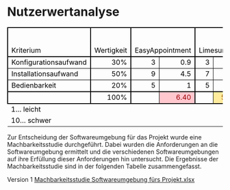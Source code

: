 # Nutzerwertanalyse

<table cellspacing="0" border="0">
	<colgroup width="205"></colgroup>
	<colgroup width="98"></colgroup>
	<colgroup width="157" span="2"></colgroup>
	<colgroup width="98" span="2"></colgroup>
	<colgroup width="211"></colgroup>
	<colgroup width="98"></colgroup>
	<tbody><tr>
		<td style="border-top: 2px solid #000000; border-bottom: 2px solid #000000; border-left: 2px solid #000000; border-right: 2px solid #000000" valign="bottom" height="18" align="left"><font color="#000000">Kriterium</font></td>
		<td style="border-top: 2px solid #000000; border-bottom: 2px solid #000000" valign="bottom" align="left"><font color="#000000">Wertigkeit</font></td>
		<td style="border-top: 2px solid #000000; border-bottom: 2px solid #000000; border-left: 2px solid #000000; border-right: 0px solid #000000" colspan="2" valign="bottom" align="center"><font color="#000000">EasyAppointment</font></td>
		<td style="border-top: 2px solid #000000; border-bottom: 2px solid #000000; border-left: 2px solid #000000; border-right: 0px solid #000000" colspan="2" valign="bottom" align="center"><font color="#000000">Limesurvey</font></td>
		<td style="border-top: 2px solid #000000; border-bottom: 2px solid #000000; border-left: 2px solid #000000; border-right: 2px solid #000000" colspan="2" valign="bottom" align="center"><font color="#000000">Eigene Programmierung mit React</font></td>
		</tr>
	<tr>
		<td style="border-bottom: 1px solid #000000; border-left: 2px solid #000000; border-right: 2px solid #000000" valign="bottom" height="18" align="left"><font color="#000000">Konfigurationsaufwand</font></td>
		<td style="border-bottom: 1px solid #000000" sdval="0.3" sdnum="1033;0;0%" valign="bottom" align="right"><font color="#000000">30%</font></td>
		<td style="border-bottom: 1px solid #000000; border-left: 2px solid #000000; border-right: 1px solid #000000" sdval="3" sdnum="1033;" valign="bottom" align="right"><font color="#000000">3</font></td>
		<td style="border-bottom: 1px solid #000000; border-left: 1px solid #000000; border-right: 0px solid #000000" sdval="0.9" sdnum="1033;" valign="bottom" align="right"><font color="#000000">0.9</font></td>
		<td style="border-bottom: 1px solid #000000; border-left: 2px solid #000000; border-right: 1px solid #000000" sdval="3" sdnum="1033;" valign="bottom" align="right"><font color="#000000">3</font></td>
		<td style="border-bottom: 1px solid #000000; border-left: 1px solid #000000; border-right: 0px solid #000000" sdval="0.9" sdnum="1033;" valign="bottom" align="right"><font color="#000000">0.9</font></td>
		<td style="border-bottom: 1px solid #000000; border-left: 2px solid #000000; border-right: 1px solid #000000" sdval="7" sdnum="1033;" valign="bottom" align="right"><font color="#000000">7</font></td>
		<td style="border-bottom: 1px solid #000000; border-left: 1px solid #000000; border-right: 2px solid #000000" sdval="2.1" sdnum="1033;" valign="bottom" align="right"><font color="#000000">2.1</font></td>
	</tr>
	<tr>
		<td style="border-top: 1px solid #000000; border-bottom: 1px solid #000000; border-left: 2px solid #000000; border-right: 2px solid #000000" valign="bottom" height="18" align="left"><font color="#000000">Installationsaufwand</font></td>
		<td style="border-top: 1px solid #000000; border-bottom: 1px solid #000000" sdval="0.5" sdnum="1033;0;0%" valign="bottom" align="right"><font color="#000000">50%</font></td>
		<td style="border-top: 1px solid #000000; border-bottom: 1px solid #000000; border-left: 2px solid #000000; border-right: 1px solid #000000" sdval="9" sdnum="1033;" valign="bottom" align="right"><font color="#000000">9</font></td>
		<td style="border-top: 1px solid #000000; border-bottom: 1px solid #000000; border-left: 1px solid #000000; border-right: 0px solid #000000" sdval="4.5" sdnum="1033;" valign="bottom" align="right"><font color="#000000">4.5</font></td>
		<td style="border-top: 1px solid #000000; border-bottom: 1px solid #000000; border-left: 2px solid #000000; border-right: 1px solid #000000" sdval="7" sdnum="1033;" valign="bottom" align="right"><font color="#000000">7</font></td>
		<td style="border-top: 1px solid #000000; border-bottom: 1px solid #000000; border-left: 1px solid #000000; border-right: 0px solid #000000" sdval="3.5" sdnum="1033;" valign="bottom" align="right"><font color="#000000">3.5</font></td>
		<td style="border-top: 1px solid #000000; border-bottom: 1px solid #000000; border-left: 2px solid #000000; border-right: 1px solid #000000" sdval="3" sdnum="1033;" valign="bottom" align="right"><font color="#000000">3</font></td>
		<td style="border-top: 1px solid #000000; border-bottom: 1px solid #000000; border-left: 1px solid #000000; border-right: 2px solid #000000" sdval="1.5" sdnum="1033;" valign="bottom" align="right"><font color="#000000">1.5</font></td>
	</tr>
	<tr>
		<td style="border-top: 1px solid #000000; border-bottom: 2px double #000000; border-left: 2px solid #000000; border-right: 2px solid #000000" valign="bottom" height="18" align="left"><font color="#000000">Bedienbarkeit</font></td>
		<td style="border-top: 1px solid #000000; border-bottom: 2px double #000000" sdval="0.2" sdnum="1033;0;0%" valign="bottom" align="right"><font color="#000000">20%</font></td>
		<td style="border-top: 1px solid #000000; border-bottom: 2px double #000000; border-left: 2px solid #000000; border-right: 1px solid #000000" sdval="5" sdnum="1033;" valign="bottom" align="right"><font color="#000000">5</font></td>
		<td style="border-top: 1px solid #000000; border-bottom: 2px double #000000; border-left: 1px solid #000000; border-right: 0px solid #000000" sdval="1" sdnum="1033;" valign="bottom" align="right"><font color="#000000">1</font></td>
		<td style="border-top: 1px solid #000000; border-bottom: 2px double #000000; border-left: 2px solid #000000; border-right: 1px solid #000000" sdval="5" sdnum="1033;" valign="bottom" align="right"><font color="#000000">5</font></td>
		<td style="border-top: 1px solid #000000; border-bottom: 2px double #000000; border-left: 1px solid #000000; border-right: 0px solid #000000" sdval="1" sdnum="1033;" valign="bottom" align="right"><font color="#000000">1</font></td>
		<td style="border-top: 1px solid #000000; border-bottom: 2px double #000000; border-left: 2px solid #000000; border-right: 1px solid #000000" sdval="7" sdnum="1033;" valign="bottom" align="right"><font color="#000000">7</font></td>
		<td style="border-top: 1px solid #000000; border-bottom: 2px double #000000; border-left: 1px solid #000000; border-right: 2px solid #000000" sdval="1.4" sdnum="1033;" valign="bottom" align="right"><font color="#000000">1.4</font></td>
	</tr>
	<tr>
		<td style="border-bottom: 2px solid #000000; border-left: 2px solid #000000; border-right: 2px solid #000000" valign="bottom" height="18" align="left"><font color="#000000"><br></font></td>
		<td style="border-bottom: 2px solid #000000" sdval="1" sdnum="1033;0;0%" valign="bottom" align="right"><font color="#000000">100%</font></td>
		<td style="border-bottom: 2px solid #000000; border-left: 2px solid #000000; border-right: 1px solid #000000" sdnum="1033;0;0.00" valign="bottom" align="left"><font color="#000000"><br></font></td>
		<td style="border-bottom: 2px solid #000000; border-left: 1px solid #000000; border-right: 0px solid #000000" sdval="6.4" sdnum="1033;0;0.00" valign="bottom" bgcolor="#FFC7CE" align="right"><font color="#9C0006">6.40</font></td>
		<td style="border-bottom: 2px solid #000000; border-left: 2px solid #000000; border-right: 1px solid #000000" sdnum="1033;0;0.00" valign="bottom" align="left"><font color="#000000"><br></font></td>
		<td style="border-bottom: 2px solid #000000; border-left: 1px solid #000000; border-right: 0px solid #000000" sdval="5.4" sdnum="1033;0;0.00" valign="bottom" bgcolor="#FFEB9C" align="right"><font color="#9C5700">5.40</font></td>
		<td style="border-bottom: 2px solid #000000; border-left: 2px solid #000000; border-right: 1px solid #000000" sdnum="1033;0;0.00" valign="bottom" align="left"><font color="#000000"><br></font></td>
		<td style="border-bottom: 2px solid #000000; border-left: 1px solid #000000; border-right: 2px solid #000000" sdval="5" sdnum="1033;0;0.00" valign="bottom" bgcolor="#C6EFCE" align="right"><font color="#006100">5.00</font></td>
	</tr>
	<tr>
		<td valign="bottom" height="18" align="left"><font color="#000000">1… leicht</font></td>
		<td valign="bottom" align="left"><font color="#000000"><br></font></td>
		<td valign="bottom" align="left"><font color="#000000"><br></font></td>
		<td valign="bottom" align="left"><font color="#000000"><br></font></td>
		<td valign="bottom" align="left"><font color="#000000"><br></font></td>
		<td valign="bottom" align="left"><font color="#000000"><br></font></td>
		<td valign="bottom" align="left"><font color="#000000"><br></font></td>
		<td valign="bottom" align="left"><font color="#000000"><br></font></td>
	</tr>
	<tr>
		<td valign="bottom" height="18" align="left"><font color="#000000">10… schwer</font></td>
		<td valign="bottom" align="left"><font color="#000000"><br></font></td>
		<td valign="bottom" align="left"><font color="#000000"><br></font></td>
		<td valign="bottom" align="left"><font color="#000000"><br></font></td>
		<td valign="bottom" align="left"><font color="#000000"><br></font></td>
		<td valign="bottom" align="left"><font color="#000000"><br></font></td>
		<td valign="bottom" align="left"><font color="#000000"><br></font></td>
		<td valign="bottom" align="left"><font color="#000000"><br></font></td>
	</tr>
</tbody>
</table>

Zur Entscheidung der Softwareumgebung für das Projekt wurde eine Machbarkeitsstudie durchgeführt. Dabei wurden die
Anforderungen an die Softwareumgebung ermittelt und die verschiedenen Softwareumgebungen auf ihre Erfüllung dieser
Anforderungen hin untersucht. Die Ergebnisse der Machbarkeitsstudie sind in der folgenden Tabelle zusammengefasst.

Version 1
[Machbarkeitsstudie Softwareumgebung fürs Projekt.xlsx](https://github.com/gz-bad-erzland-p2/Dokumentation/files/10111324/Machbarkeitsstudie.Softwarumgebung.furs.Projekt.xlsx)

[^1]: https://github.com/gz-bad-erzland-p2/Dokumentation/files/10111324/Machbarkeitsstudie.Softwarumgebung.furs.Projekt.xlsx (27.02.2023)